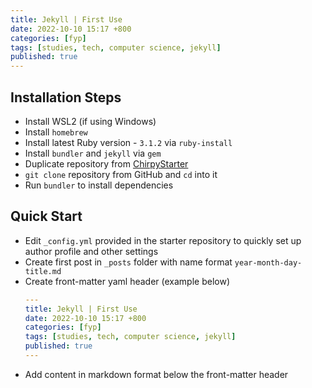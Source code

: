 ```yaml
---
title: Jekyll | First Use
date: 2022-10-10 15:17 +800
categories: [fyp]
tags: [studies, tech, computer science, jekyll]
published: true
---
```


## Installation Steps

- Install WSL2 (if using Windows)
- Install `homebrew`
- Install latest Ruby version - `3.1.2` via `ruby-install`
- Install `bundler` and `jekyll` via `gem`
- Duplicate repository from [ChirpyStarter](https://github.com/cotes2020/chirpy-starter)
- `git clone` repository from GitHub and `cd` into it
- Run `bundler` to install dependencies

## Quick Start

- Edit `_config.yml` provided in the starter repository to quickly set up author profile and other settings
- Create first post in `_posts` folder with name format `year-month-day-title.md`
- Create front-matter yaml header (example below)
  ```yaml
  ---
  title: Jekyll | First Use
  date: 2022-10-10 15:17 +800
  categories: [fyp]
  tags: [studies, tech, computer science, jekyll]
  published: true
  ---
  ```
- Add content in markdown format below the front-matter header
